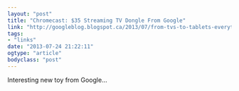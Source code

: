 ```yaml
---
layout: "post"
title: "Chromecast: $35 Streaming TV Dongle From Google"
link: "http://googleblog.blogspot.ca/2013/07/from-tvs-to-tablets-everything-you-love.html"
tags: 
- "links"
date: "2013-07-24 21:22:11"
ogtype: "article"
bodyclass: "post"
---
```


Interesting new toy from Google…
